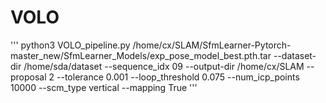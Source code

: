 # VOLO
'''
python3 VOLO_pipeline.py /home/cx/SLAM/SfmLearner-Pytorch-master_new/SfmLearner_Models/exp_pose_model_best.pth.tar --dataset-dir /home/sda/dataset --sequence_idx 09 --output-dir /home/cx/SLAM --proposal 2 --tolerance 0.001 --loop_threshold 0.075 --num_icp_points 10000 --scm_type vertical --mapping True
'''
